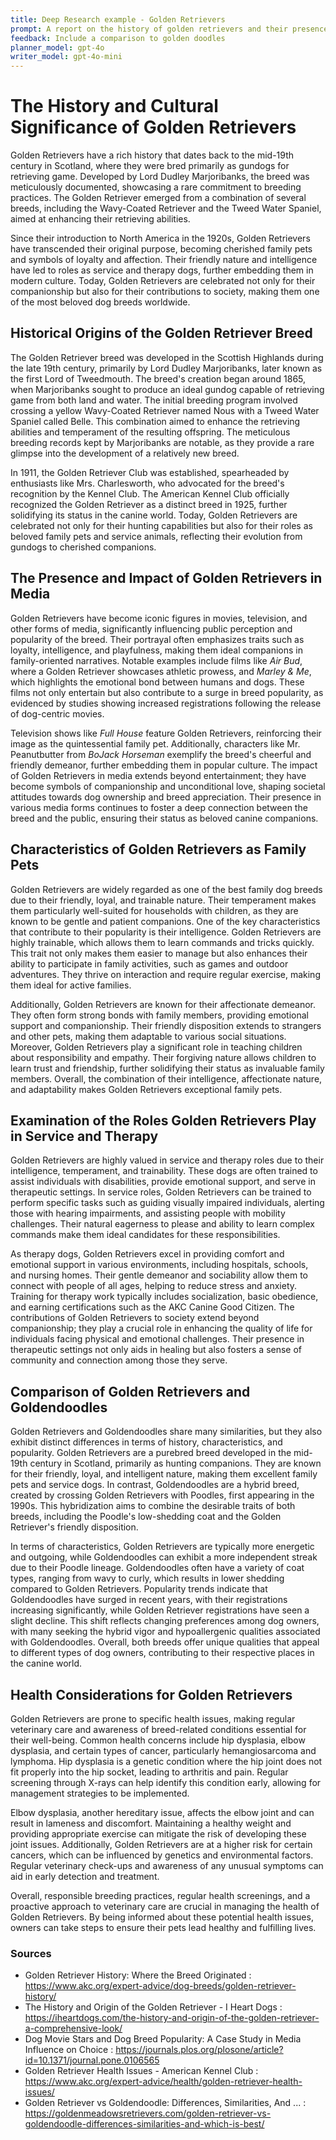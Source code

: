 ```yaml
---
title: Deep Research example - Golden Retrievers
prompt: A report on the history of golden retrievers and their presence in popular culture
feedback: Include a comparison to golden doodles
planner_model: gpt-4o
writer_model: gpt-4o-mini
---
```

# The History and Cultural Significance of Golden Retrievers

Golden Retrievers have a rich history that dates back to the mid-19th century in Scotland, where they were bred primarily as gundogs for retrieving game. Developed by Lord Dudley Marjoribanks, the breed was meticulously documented, showcasing a rare commitment to breeding practices. The Golden Retriever emerged from a combination of several breeds, including the Wavy-Coated Retriever and the Tweed Water Spaniel, aimed at enhancing their retrieving abilities.

Since their introduction to North America in the 1920s, Golden Retrievers have transcended their original purpose, becoming cherished family pets and symbols of loyalty and affection. Their friendly nature and intelligence have led to roles as service and therapy dogs, further embedding them in modern culture. Today, Golden Retrievers are celebrated not only for their companionship but also for their contributions to society, making them one of the most beloved dog breeds worldwide.
## Historical Origins of the Golden Retriever Breed

The Golden Retriever breed was developed in the Scottish Highlands during the late 19th century, primarily by Lord Dudley Marjoribanks, later known as the first Lord of Tweedmouth. The breed's creation began around 1865, when Marjoribanks sought to produce an ideal gundog capable of retrieving game from both land and water. The initial breeding program involved crossing a yellow Wavy-Coated Retriever named Nous with a Tweed Water Spaniel called Belle. This combination aimed to enhance the retrieving abilities and temperament of the resulting offspring. The meticulous breeding records kept by Marjoribanks are notable, as they provide a rare glimpse into the development of a relatively new breed.

In 1911, the Golden Retriever Club was established, spearheaded by enthusiasts like Mrs. Charlesworth, who advocated for the breed's recognition by the Kennel Club. The American Kennel Club officially recognized the Golden Retriever as a distinct breed in 1925, further solidifying its status in the canine world. Today, Golden Retrievers are celebrated not only for their hunting capabilities but also for their roles as beloved family pets and service animals, reflecting their evolution from gundogs to cherished companions.
## The Presence and Impact of Golden Retrievers in Media

Golden Retrievers have become iconic figures in movies, television, and other forms of media, significantly influencing public perception and popularity of the breed. Their portrayal often emphasizes traits such as loyalty, intelligence, and playfulness, making them ideal companions in family-oriented narratives. Notable examples include films like *Air Bud*, where a Golden Retriever showcases athletic prowess, and *Marley & Me*, which highlights the emotional bond between humans and dogs. These films not only entertain but also contribute to a surge in breed popularity, as evidenced by studies showing increased registrations following the release of dog-centric movies.

Television shows like *Full House* feature Golden Retrievers, reinforcing their image as the quintessential family pet. Additionally, characters like Mr. Peanutbutter from *BoJack Horseman* exemplify the breed's cheerful and friendly demeanor, further embedding them in popular culture. The impact of Golden Retrievers in media extends beyond entertainment; they have become symbols of companionship and unconditional love, shaping societal attitudes towards dog ownership and breed appreciation. Their presence in various media forms continues to foster a deep connection between the breed and the public, ensuring their status as beloved canine companions.
## Characteristics of Golden Retrievers as Family Pets

Golden Retrievers are widely regarded as one of the best family dog breeds due to their friendly, loyal, and trainable nature. Their temperament makes them particularly well-suited for households with children, as they are known to be gentle and patient companions. One of the key characteristics that contribute to their popularity is their intelligence. Golden Retrievers are highly trainable, which allows them to learn commands and tricks quickly. This trait not only makes them easier to manage but also enhances their ability to participate in family activities, such as games and outdoor adventures. They thrive on interaction and require regular exercise, making them ideal for active families.

Additionally, Golden Retrievers are known for their affectionate demeanor. They often form strong bonds with family members, providing emotional support and companionship. Their friendly disposition extends to strangers and other pets, making them adaptable to various social situations. Moreover, Golden Retrievers play a significant role in teaching children about responsibility and empathy. Their forgiving nature allows children to learn trust and friendship, further solidifying their status as invaluable family members. Overall, the combination of their intelligence, affectionate nature, and adaptability makes Golden Retrievers exceptional family pets.
## Examination of the Roles Golden Retrievers Play in Service and Therapy

Golden Retrievers are highly valued in service and therapy roles due to their intelligence, temperament, and trainability. These dogs are often trained to assist individuals with disabilities, provide emotional support, and serve in therapeutic settings. In service roles, Golden Retrievers can be trained to perform specific tasks such as guiding visually impaired individuals, alerting those with hearing impairments, and assisting people with mobility challenges. Their natural eagerness to please and ability to learn complex commands make them ideal candidates for these responsibilities.

As therapy dogs, Golden Retrievers excel in providing comfort and emotional support in various environments, including hospitals, schools, and nursing homes. Their gentle demeanor and sociability allow them to connect with people of all ages, helping to reduce stress and anxiety. Training for therapy work typically includes socialization, basic obedience, and earning certifications such as the AKC Canine Good Citizen. The contributions of Golden Retrievers to society extend beyond companionship; they play a crucial role in enhancing the quality of life for individuals facing physical and emotional challenges. Their presence in therapeutic settings not only aids in healing but also fosters a sense of community and connection among those they serve.
## Comparison of Golden Retrievers and Goldendoodles

Golden Retrievers and Goldendoodles share many similarities, but they also exhibit distinct differences in terms of history, characteristics, and popularity. Golden Retrievers are a purebred breed developed in the mid-19th century in Scotland, primarily as hunting companions. They are known for their friendly, loyal, and intelligent nature, making them excellent family pets and service dogs. In contrast, Goldendoodles are a hybrid breed, created by crossing Golden Retrievers with Poodles, first appearing in the 1990s. This hybridization aims to combine the desirable traits of both breeds, including the Poodle's low-shedding coat and the Golden Retriever's friendly disposition.

In terms of characteristics, Golden Retrievers are typically more energetic and outgoing, while Goldendoodles can exhibit a more independent streak due to their Poodle lineage. Goldendoodles often have a variety of coat types, ranging from wavy to curly, which results in lower shedding compared to Golden Retrievers. Popularity trends indicate that Goldendoodles have surged in recent years, with their registrations increasing significantly, while Golden Retriever registrations have seen a slight decline. This shift reflects changing preferences among dog owners, with many seeking the hybrid vigor and hypoallergenic qualities associated with Goldendoodles. Overall, both breeds offer unique qualities that appeal to different types of dog owners, contributing to their respective places in the canine world.
## Health Considerations for Golden Retrievers

Golden Retrievers are prone to specific health issues, making regular veterinary care and awareness of breed-related conditions essential for their well-being. Common health concerns include hip dysplasia, elbow dysplasia, and certain types of cancer, particularly hemangiosarcoma and lymphoma. Hip dysplasia is a genetic condition where the hip joint does not fit properly into the hip socket, leading to arthritis and pain. Regular screening through X-rays can help identify this condition early, allowing for management strategies to be implemented.

Elbow dysplasia, another hereditary issue, affects the elbow joint and can result in lameness and discomfort. Maintaining a healthy weight and providing appropriate exercise can mitigate the risk of developing these joint issues. Additionally, Golden Retrievers are at a higher risk for certain cancers, which can be influenced by genetics and environmental factors. Regular veterinary check-ups and awareness of any unusual symptoms can aid in early detection and treatment.

Overall, responsible breeding practices, regular health screenings, and a proactive approach to veterinary care are crucial in managing the health of Golden Retrievers. By being informed about these potential health issues, owners can take steps to ensure their pets lead healthy and fulfilling lives.

### Sources
- Golden Retriever History: Where the Breed Originated : https://www.akc.org/expert-advice/dog-breeds/golden-retriever-history/
- The History and Origin of the Golden Retriever - I Heart Dogs : https://iheartdogs.com/the-history-and-origin-of-the-golden-retriever-a-comprehensive-look/
- Dog Movie Stars and Dog Breed Popularity: A Case Study in Media Influence on Choice : https://journals.plos.org/plosone/article?id=10.1371/journal.pone.0106565
- Golden Retriever Health Issues - American Kennel Club : https://www.akc.org/expert-advice/health/golden-retriever-health-issues/
- Golden Retriever vs Goldendoodle: Differences, Similarities, And ... : https://goldenmeadowsretrievers.com/golden-retriever-vs-goldendoodle-differences-similarities-and-which-is-best/